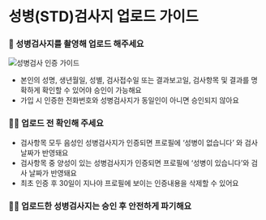 # 성병(STD)검사지 업로드 가이드

### **📄 성병검사지를 촬영해 업로드 해주세요**
![성병검사 인증 가이드](https://static.hangout.im/images/guide/STD_ko-KR.png)
- 본인의 성명, 생년월일, 성별, 검사접수일 또는 결과보고일, 검사항목 및 결과를 명확하게 확인할 수 있어야 승인이 가능해요
- 가입 시 인증한 전화번호와 성병검사지가 동일인이 아니면 승인되지 않아요

### **☝🏻 업로드 전 확인해 주세요**

- 검사항목 모두 음성인 성병검사지가 인증되면 프로필에 ‘성병이 없습니다’ 와 검사 날짜가 반영돼요
- 검사항목 중 양성이 있는 성병검사지가 인증되면 프로필에 ‘성병이 있습니다’와 검사 날짜가 반영돼요
- 최초 인증 후 30일이 지나야 프로필에 보이는 인증내용을 삭제할 수 있어요

### **🙏🏻 업로드한 성병검사지는 승인 후 안전하게 파기해요**